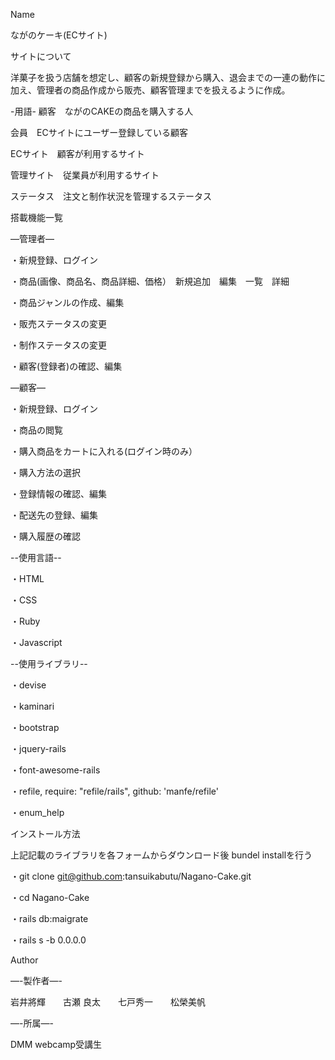 Name

ながのケーキ(ECサイト)

サイトについて

洋菓子を扱う店舗を想定し、顧客の新規登録から購入、退会までの一連の動作に加え、管理者の商品作成から販売、顧客管理までを扱えるように作成。

-用語-
顧客　ながのCAKEの商品を購入する人

会員　ECサイトにユーザー登録している顧客

ECサイト　顧客が利用するサイト

管理サイト　従業員が利用するサイト

ステータス　注文と制作状況を管理するステータス

搭載機能一覧

—管理者—


・新規登録、ログイン

・商品(画像、商品名、商品詳細、価格）　新規追加　編集　一覧　詳細

・商品ジャンルの作成、編集

・販売ステータスの変更

・制作ステータスの変更

・顧客(登録者)の確認、編集


—顧客—


・新規登録、ログイン

・商品の閲覧

・購入商品をカートに入れる(ログイン時のみ）

・購入方法の選択

・登録情報の確認、編集

・配送先の登録、編集

・購入履歴の確認


--使用言語--


・HTML 

・CSS

・Ruby

・Javascript


--使用ライブラリ--

・devise

・kaminari

・bootstrap

・jquery-rails

・font-awesome-rails

・refile, require: "refile/rails", github: 'manfe/refile'

・enum_help


インストール方法


上記記載のライブラリを各フォームからダウンロード後
bundel installを行う

・git clone git@github.com:tansuikabutu/Nagano-Cake.git

・cd Nagano-Cake

・rails db:maigrate

・rails s -b 0.0.0.0

Author

—-製作者—-

岩井將輝　　古瀬 良太　　七戸秀一　　松榮美帆

—-所属—-

DMM webcamp受講生

